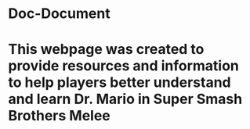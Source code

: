 # Doc-Document
# This webpage was created to provide resources and information to help players better understand and learn Dr. Mario in Super Smash Brothers Melee
